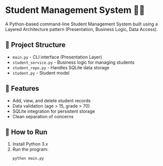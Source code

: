 # Student Management System 🧑‍🎓

A Python-based command-line Student Management System built using a Layered Architecture pattern (Presentation, Business Logic, Data Access).

## 📁 Project Structure
- `main.py` - CLI interface (Presentation Layer)
- `student_service.py` - Business logic for managing students
- `student_repo.py` - Handles SQLite data storage
- `student.py` - Student model

## 🔧 Features
- Add, view, and delete student records
- Data validation (age > 15, grade > 70)
- SQLite integration for persistent storage
- Clean separation of concerns

## 🚀 How to Run
1. Install Python 3.x
2. Run the program:
   ```bash
   python main.py

